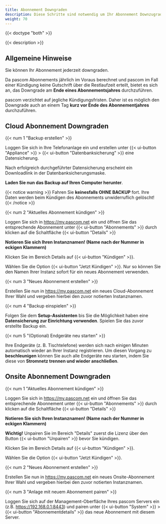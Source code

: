 ```yaml
---
title: Abonnement Downgraden
description: Diese Schritte sind notwendig um Ihr Abonnement Downzugraden
weight: 70
---
```


{{< doctype "both" >}}

{{< description >}}

## Allgemeine Hinweise

Sie können Ihr Abonnement jederzeit downgraden.

Da pascom Abonnements jährlich im Voraus berechnet und pascom im Fall einer Kündigung keine Gutschrift über die Restlaufzeit erteilt, bietet es sich an, das Downgrade am **Ende eines Abonnementsjahres** durchzuführen.

pascom verzichtet auf jegliche Kündigungsfristen. Daher ist es möglich den Downgrade auch an einem Tag **kurz vor Ende des Abonnementjahres** durchzuführen.

## Cloud Abonnement Downgraden

{{< num 1 "Backup erstellen" >}}

Loggen Sie sich in Ihre Telefonanlage ein und erstellen unter {{< ui-button "Appliance" >}} > {{< ui-button "Datenbanksicherung" >}} eine Datensicherung.

Nach erfolgreich durchgeführter Datensicherung erscheint ein Downloadlink in der Datenbanksicherungsmaske.

**Laden Sie nun das Backup auf Ihren Computer herunter**.

{{< notice warning >}}
Fahren Sie **keinesfalls OHNE BACKUP** fort. Ihre Daten werden beim Kündigen des Abonnements unwiderruflich gelöscht!
{{< /notice >}}

{{< num 2 "Aktuelles Abonnement kündigen" >}}

Loggen Sie sich in https://my.pascom.net ein und öffnen Sie das entsprechende Abonnement unter {{< ui-button "Abonnements" >}} durch klicken auf die Schaltfläche {{< ui-button "Details" >}}

**Notieren Sie sich Ihren Instanznamen! (Name nach der Nummer in eckigen Klammern)**

Klicken Sie im Bereich Details auf {{< ui-button "Kündigen" >}}.

Wählen Sie die Option {{< ui-button "Jetzt Kündigen" >}}. Nur so können Sie den Namen Ihrer Instanz sofort für ein neues Abonnement verwenden.

{{< num 3 "Neues Abonnement erstellen" >}}

Erstellen Sie nun in https://my.pascom.net ein neues Cloud-Abonnement Ihrer Wahl und vergeben hierbei den zuvor notierten Instanznamen.

{{< num 4 "Backup einspielen" >}}

Folgen Sie dem **Setup-Assistenten** bis Sie die Möglichkeit haben eine **Datensicherung zur Einrichtung verwenden**. Spielen Sie das zuvor erstellte Backup ein.

{{< num 5 "(Optional) Endgeräte neu starten" >}}

Ihre Endgeräte (z. B. Tischtelefone) werden sich nach einigen Minuten automatisch wieder an Ihrer Instanz registrieren. Um diesen Vorgang zu **beschleunigen** können Sie auch alle Endgeräte neu starten, indem Sie diese von **Stromnetz trennen und wieder anschließen**.

## Onsite Abonnement Downgraden

{{< num 1 "Aktuelles Abonnement kündigen" >}}

Loggen Sie sich in https://my.pascom.net ein und öffnen Sie das entsprechende Abonnement unter {{< ui-button "Abonnements" >}} durch klicken auf die Schaltfläche {{< ui-button "Details" >}}

**Notieren Sie sich Ihren Instanznamen! (Name nach der Nummer in eckigen Klammern)**  

**Wichtig!** Unpairen Sie im Bereich "Details" zuerst die Lizenz über den Button {{< ui-button "Unpairen" >}} bevor Sie kündigen. 

Klicken Sie im Bereich Details auf {{< ui-button "Kündigen" >}}.

Wählen Sie die Option {{< ui-button "Jetzt Kündigen" >}}.

{{< num 2 "Neues Abonnement erstellen" >}}

Erstellen Sie nun in https://my.pascom.net ein neues Onsite-Abonnement Ihrer Wahl und vergeben hierbei den zuvor notierten Instanznamen.

{{< num 3 "Anlage mit neuem Abonnement pairen" >}}

Loggen Sie sich auf der Management-Oberfläche Ihres pascom Servers ein (z.B. https://192.168.0.1:8443) und pairen unter {{< ui-button "System" >}} > {{< ui-button "Abonnementdetails" >}} das neue Abonnement mit diesem Server.
